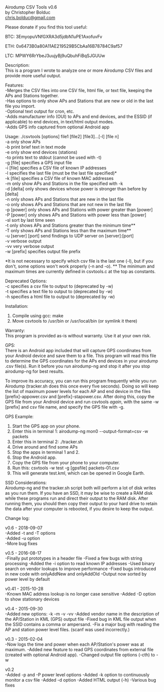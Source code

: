 Airodump CSV Tools v0.6  
by Christopher Bolduc  
chris.bolduc@gmail.com  

Please donate if you find this tool useful:

BTC: 3EmyopuVNfGXRA3d5jdbN1uPE1AxofuvFv

ETH: 0x6473B0a80A11AE219529B5CbAa16B78784C9af57

LTC: MPWY6RrYbeJ3uujyBj9uQbuhFiBqSJGUUw

Description:  
This is a program I wrote to analyze one or more Airodump CSV files and provide more useful output.

Features:  
-Merges the CSV files into one CSV file, html file, or text file, keeping the APs and Stations together.  
-Has options to only show APs and Stations that are new or old in the last file you import.  
-Optional text output for cron, etc.  
-Adds manufacturer info (OUI) to APs and end devices, and the ESSID (if applicable) to end devices, in text/html output modes.  
-Adds GPS info captured from optional Android app  

Usage: ./csvtools [options] file1 [file2] [file3]...[-l] [file n]  
-a only show APs  
-b print brief text in text mode  
-e only show end devices (stations)  
-to prints text to stdout (cannot be used with -t)  
-g [file] specifies a GPS input file  
-i [file] specifies a CSV file of known IP addresses  
-l specifies the last file (must be the last file specified)*  
-k [file] specifies a CSV file of known MAC addresses  
-m only show APs and Stations in the file specified with -k  
-d [delta] only shows devices whose power is stronger than before by [delta]  
-n only shows APs and Stations that are new in the last file  
-o only shows APs and Stations that are not new in the last file  
-p [power] only shows APs and Stations with power greater than [power]  
-P [power] only shows APs and Stations with power less than [power]  
-sl sort by last time seen  
-t only shows APs and Stations greater than the minimum time**  
-T only shows APs and Stations less than the maximum time**  
-u [server] [port] send findings to UDP server on [server]:[port]  
-v verbose output  
-vv very verbose output  
-w [prefix] specifies output file prefix  

*It is not necessary to specify which csv file is the last one (-l), but if you don't, some options won't work properly (-n and -o).
** The minimum and maximum times are currently defined in csvtools.c at the top as constants.

Deprecated Options:  
-c specifies a csv file to output to (deprecated by -w)  
-t specifies a text file to output to (deprecated by -w)  
-h specifies a html file to output to (deprecated by -w)  

Installation:  
1. Compile using gcc: make  
2. Move csvtools to /usr/bin or /usr/local/bin (or symlink it there)  

Warranty:  
This program is provided as-is without warranty.  Use it at your own risk.

GPS:  
There is an Android app included that will capture GPS coordinates from your Android device and save them to a file.  This program will read this file to determine the GPS coordinates for the APs end devices in your airodump .csv file(s).  Run it before you run airodump-ng and stop it after you stop airodump-ng for best results.

To improve its accuracy, you can run this program frequently while you run Airodump (tracker.sh does this once every five seconds).  Doing so will keep the list of maximum power levels for each AP and end device in the files [prefix]-appower.csv and [prefix]-stapower.csv.  After doing this, copy the GPS file from your Android device and run csvtools *again*, with the same -w [prefix] and csv file name, and specify the GPS file with -g.

GPS Example:  
1. Start the GPS app on your phone.
2. Enter this in terminal 1: airodump-ng mon0 --output-format=csv -w packets
3. Enter this in terminal 2: ./tracker.sh
4. Drive around and find some APs
5. Stop the apps in terminal 1 and 2.
6. Stop the Android app.
7. Copy the GPS file from your phone to your computer.
8. Run this: csvtools -w test -g [gpsfile] packets-01.csv
9. This will generate test.kml, which can be opened in Google Earth.

SSD Considerations:  
Airodump-ng and the tracker.sh script both will perform a lot of disk writes as you run them.  If you have an SSD, it may be wise to create a RAM disk while these programs run and direct their output to the RAM disk.  After running them, you should then copy their output to your hard drive to retain the data after your computer is rebooted, if you desire to keep the output.

Change log:  

v0.6 - 2018-09-07  
-Added -t and -T options  
-Added -u option  
-More bug fixes  

v0.5 - 2016-08-17  
-Finally put prototypes in a header file
-Fixed a few bugs with string processing
-Added the -i option to read known IP addresses
-Used binary search on vendor lookups to improve performance
-Fixed bugs introduced in new code with onlyAddNew and onlyAddOld
-Output now sorted by power level by default

v0.41 - 2015-10-28  
-Known MAC address lookup is no longer case sensitive
-Added -D option to show stationary devices

v0.4 - 2015-09-30  
-Added new options: -k -m -v -vv
-Added vendor name in the description of the AP/Station in KML (GPS) output file
-Fixed bug in KML file output when the SSID contains a comma or ampersand.
-Fix a major bug with reading the AP and station power level files.  (scanf was used incorrectly.)

v0.3 - 2015-02-04  
-Now logs the time and power when each AP/Station's power was at maximum.
-Added new feature to read GPS coordinates from external file (created with optional Android app).
-Changed output file options (-cth) to -w

v0.2  
-Added -p and -P power level options
-Added -k option to continuously monitor a csv file
-Added -d option
-Added HTML output (-h)
-Various bug fixes

